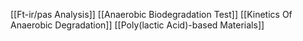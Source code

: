 [[Ft-ir/pas Analysis]]
[[Anaerobic Biodegradation Test]]
[[Kinetics Of Anaerobic Degradation]]
[[Poly(lactic Acid)-based Materials]]
